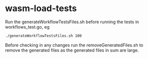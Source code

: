 # wasm-load-tests
Run the generateWorkflowTestsFiles.sh before running the tests in workflows_test.go, eg

```bash
./generateWorkflowTestsFiles.sh 100
```

Before checking in any changes run the removeGeneratedFiles.sh to remove the generated files as the generated files in sum are large.

